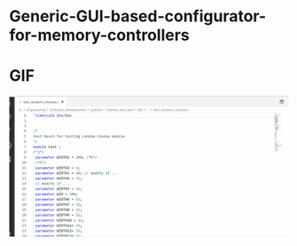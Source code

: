 # Generic-GUI-based-configurator-for-memory-controllers
# GIF 
![](https://github.com/MoamenAhmedEl-Nashar/Generic-GUI-based-configurator-for-memory-controllers/blob/master/demo_gif.gif)
